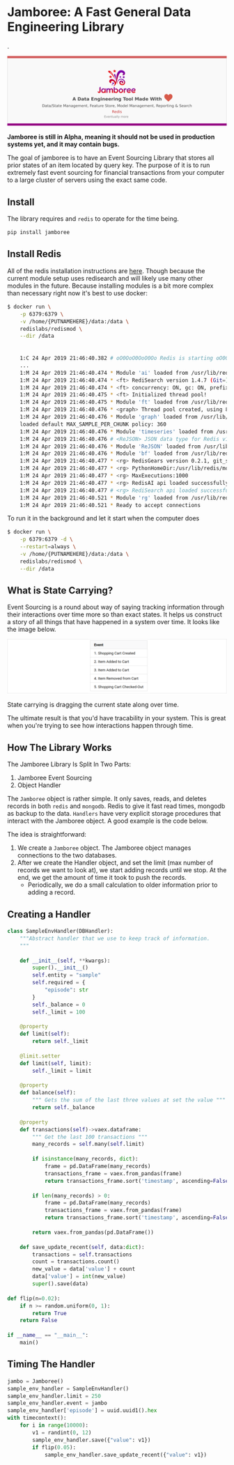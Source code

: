 # Jamboree: A Fast General Data Engineering Library
 .

![Logo](docs/imgs/jamboree-long-new.png)

**Jamboree is still in Alpha, meaning it should not be used in production systems yet, and it may contain bugs.**

The goal of jamboree is to have an Event Sourcing Library that stores all prior states of an item located by query key. The purpose of it is to run extremely fast event sourcing for financial transactions from your computer to a large cluster of servers using the exact same code.

## Install

The library requires and `redis` to operate for the time being.

```bash
pip install jamboree
```

## Install Redis

All of the redis installation instructions are [here](https://redis.io/topics/quickstart). Though because the current module setup uses redisearch and will likely use many other modules in the future. Because installing modules is a bit more complex than necessary right now it's best to use docker:

```bash
$ docker run \
    -p 6379:6379 \
    -v /home/{PUTNAMEHERE}/data:/data \
    redislabs/redismod \
    --dir /data


    1:C 24 Apr 2019 21:46:40.382 # oO0OoO0OoO0Oo Redis is starting oO0OoO0OoO0Oo
    ...
    1:M 24 Apr 2019 21:46:40.474 * Module 'ai' loaded from /usr/lib/redis/modules/redisai.so
    1:M 24 Apr 2019 21:46:40.474 * <ft> RediSearch version 1.4.7 (Git=)
    1:M 24 Apr 2019 21:46:40.474 * <ft> concurrency: ON, gc: ON, prefix min length: 2, prefix max expansions: 200, query timeout (ms): 500, timeout policy: return, cursor read size: 1000, cursor max idle (ms): 300000, max doctable size: 1000000, search pool size: 20, index pool size: 8, 
    1:M 24 Apr 2019 21:46:40.475 * <ft> Initialized thread pool!
    1:M 24 Apr 2019 21:46:40.475 * Module 'ft' loaded from /usr/lib/redis/modules/redisearch.so
    1:M 24 Apr 2019 21:46:40.476 * <graph> Thread pool created, using 8 threads.
    1:M 24 Apr 2019 21:46:40.476 * Module 'graph' loaded from /usr/lib/redis/modules/redisgraph.so
    loaded default MAX_SAMPLE_PER_CHUNK policy: 360 
    1:M 24 Apr 2019 21:46:40.476 * Module 'timeseries' loaded from /usr/lib/redis/modules/redistimeseries.so
    1:M 24 Apr 2019 21:46:40.476 # <ReJSON> JSON data type for Redis v1.0.4 [encver 0]
    1:M 24 Apr 2019 21:46:40.476 * Module 'ReJSON' loaded from /usr/lib/redis/modules/rejson.so
    1:M 24 Apr 2019 21:46:40.476 * Module 'bf' loaded from /usr/lib/redis/modules/rebloom.so
    1:M 24 Apr 2019 21:46:40.477 * <rg> RedisGears version 0.2.1, git_sha=fb97ad757eb7238259de47035bdd582735b5c81b
    1:M 24 Apr 2019 21:46:40.477 * <rg> PythonHomeDir:/usr/lib/redis/modules/deps/cpython/
    1:M 24 Apr 2019 21:46:40.477 * <rg> MaxExecutions:1000
    1:M 24 Apr 2019 21:46:40.477 * <rg> RedisAI api loaded successfully.
    1:M 24 Apr 2019 21:46:40.477 # <rg> RediSearch api loaded successfully.
    1:M 24 Apr 2019 21:46:40.521 * Module 'rg' loaded from /usr/lib/redis/modules/redisgears.so
    1:M 24 Apr 2019 21:46:40.521 * Ready to accept connections
```

To run it in the background and let it start when the computer does

```bash
$ docker run \
    -p 6379:6379 -d \
    --restart=always \
    -v /home/{PUTNAMEHERE}/data:/data \
    redislabs/redismod \
    --dir /data
```

## What is State Carrying?

Event Sourcing is a round about way of saying tracking information through their interactions over time more so than exact states. It helps us construct a story of all things that have happened in a system over time. It looks like the image below.

![Event Sourcing](docs/imgs/event-sourcing_long.png)

State carrying is dragging the current state along over time.

The ultimate result is that you'd have tracability in your system. This is great when you're trying to see how interactions happen through time.

## How The Library Works

The Jamboree Library Is Split In Two Parts:

1. Jamboree Event Sourcing
2. Object Handler

The `Jamboree` object is rather simple. It only saves, reads, and deletes records in both `redis` and `mongodb`. Redis to give it fast read times, mongodb as backup to the data. `Handlers` have very explicit storage procedures that interact with the Jamboree object. A good example is the code below.

The idea is straightforward:

1. We create a `Jamboree` object. The Jamboree object manages connections to the two databases.
2. After we create the Handler object, and set the limit (max number of records we want to look at), we start adding records until we stop. At the end, we get the amount of time it took to push the records.
    * Periodically, we do a small calculation to older information prior to adding a record.

<!-- If you run the code in instrument exchange, you'll see that 5000 adds to both MongoDB and Redis takes a total of **2.1 seconds** on a single core! For C++ nerds that's nothing, though for the usual developer that's looking to develop an infrastucture, that's fast enough. 2000 adds per second per core, with also possible horizontal scalability is amazing. One can create server API code around that and create systems that can handle billions of interactions a day with very little development overhead.  -->


## Creating a Handler

```py
class SampleEnvHandler(DBHandler):
    """Abstract handler that we use to keep track of information.
    """

    def __init__(self, **kwargs):
        super().__init__()
        self.entity = "sample"
        self.required = {
            "episode": str
        }
        self._balance = 0
        self._limit = 100

    @property
    def limit(self):
        return self._limit

    @limit.setter
    def limit(self, limit):
        self._limit = limit

    @property
    def balance(self):
        """ Gets the sum of the last three values at set the value """
        return self._balance

    @property
    def transactions(self)->vaex.dataframe:
        """ Get the last 100 transactions """
        many_records = self.many(self.limit)

        if isinstance(many_records, dict):
            frame = pd.DataFrame(many_records)
            transactions_frame = vaex.from_pandas(frame)
            return transactions_frame.sort('timestamp', ascending=False)

        if len(many_records) > 0:
            frame = pd.DataFrame(many_records)
            transactions_frame = vaex.from_pandas(frame)
            return transactions_frame.sort('timestamp', ascending=False)

        return vaex.from_pandas(pd.DataFrame())

    def save_update_recent(self, data:dict):
        transactions = self.transactions
        count = transactions.count()
        new_value = data['value'] + count
        data['value'] = int(new_value)
        super().save(data)

def flip(n=0.02):
    if n >= random.uniform(0, 1):
        return True
    return False

if __name__ == "__main__":
    main()
```


## Timing The Handler

```py
jambo = Jamboree()
sample_env_handler = SampleEnvHandler()
sample_env_handler.limit = 250
sample_env_handler.event = jambo
sample_env_handler['episode'] = uuid.uuid1().hex
with timecontext():
    for i in range(10000):
        v1 = randint(0, 12)      
        sample_env_handler.save({"value": v1})
        if flip(0.05):
            sample_env_handler.save_update_recent({"value": v1})
    
```

